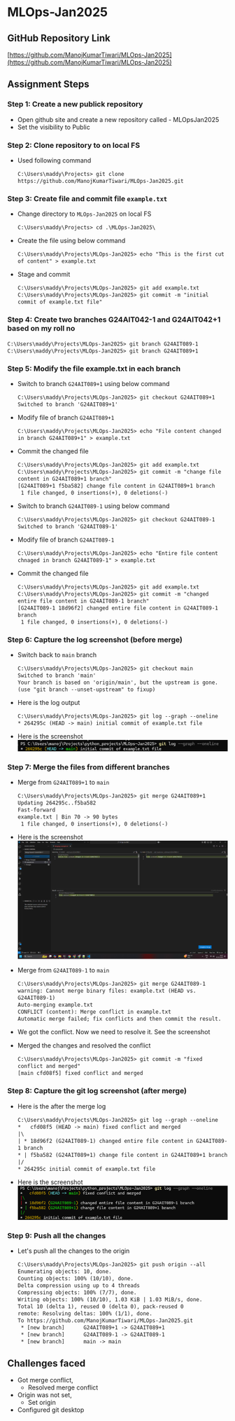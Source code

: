 # MLOps-Jan2025

## GitHub Repository Link
[https://github.com/ManojKumarTiwari/MLOps-Jan2025](https://github.com/ManojKumarTiwari/MLOps-Jan2025)

## Assignment Steps
### Step 1: Create a new publick repository
- Open github site and create a new repository called - MLOpsJan2025
- Set the visibility to Public

### Step 2: Clone repository to on local FS
- Used following command
  ```
  C:\Users\maddy\Projects> git clone https://github.com/ManojKumarTiwari/MLOps-Jan2025.git
  ```

### Step 3: Create file and commit file `example.txt`
- Change directory to `MLOps-Jan2025` on local FS
  ```
  C:\Users\maddy\Projects> cd .\MLOps-Jan2025\
  ```
- Create the file using below command
  ```
  C:\Users\maddy\Projects\MLOps-Jan2025> echo "This is the first cut of content" > example.txt
  ```
- Stage and commit
  ```
  C:\Users\maddy\Projects\MLOps-Jan2025> git add example.txt
  C:\Users\maddy\Projects\MLOps-Jan2025> git commit -m "initial commit of example.txt file"
  ```
### Step 4: Create two branches G24AIT042-1 and G24AIT042+1 based on my roll no
  ```
  C:\Users\maddy\Projects\MLOps-Jan2025> git branch G24AIT089-1
  C:\Users\maddy\Projects\MLOps-Jan2025> git branch G24AIT089+1
  ```
### Step 5: Modify the file example.txt in each branch 
- Switch to branch `G24AIT089+1` using below command
  ```
  C:\Users\maddy\Projects\MLOps-Jan2025> git checkout G24AIT089+1
  Switched to branch 'G24AIT089+1'
  ```
- Modify file of branch `G24AIT089+1`
  ```
  C:\Users\maddy\Projects\MLOps-Jan2025> echo "File content changed in branch G24AIT089+1" > example.txt
  ```
- Commit the changed file
  ```
  C:\Users\maddy\Projects\MLOps-Jan2025> git add example.txt
  C:\Users\maddy\Projects\MLOps-Jan2025> git commit -m "change file content in G24AIT089+1 branch"
  [G24AIT089+1 f5ba582] change file content in G24AIT089+1 branch
   1 file changed, 0 insertions(+), 0 deletions(-)
  ```
- Switch to branch `G24AIT089-1` using below command
  ```
  C:\Users\maddy\Projects\MLOps-Jan2025> git checkout G24AIT089-1
  Switched to branch 'G24AIT089-1'
  ```
- Modify file of branch `G24AIT089-1`
  ```
  C:\Users\maddy\Projects\MLOps-Jan2025> echo "Entire file content chnaged in branch G24AIT089-1" > example.txt
  ```
- Commit the changed file
  ```
  C:\Users\maddy\Projects\MLOps-Jan2025> git add example.txt
  C:\Users\maddy\Projects\MLOps-Jan2025> git commit -m "changed entire file content in G24AIT089-1 branch"
  [G24AIT089-1 18d96f2] changed entire file content in G24AIT089-1 branch
   1 file changed, 0 insertions(+), 0 deletions(-)
  ```
### Step 6: Capture the log screenshot (before merge)
- Switch back to `main` branch
  ```
  C:\Users\maddy\Projects\MLOps-Jan2025> git checkout main
  Switched to branch 'main'
  Your branch is based on 'origin/main', but the upstream is gone.
  (use "git branch --unset-upstream" to fixup)
  ```
- Here is the log output
  ```
  C:\Users\maddy\Projects\MLOps-Jan2025> git log --graph --oneline
  * 264295c (HEAD -> main) initial commit of example.txt file
  ```
- Here is the screenshot
  ![Befoe merge](Before_merge.png)

### Step 7: Merge the files from different branches
- Merge from `G24AIT089+1` to `main`
  ```
  C:\Users\maddy\Projects\MLOps-Jan2025> git merge G24AIT089+1
  Updating 264295c..f5ba582
  Fast-forward
  example.txt | Bin 70 -> 90 bytes
   1 file changed, 0 insertions(+), 0 deletions(-)
  ```
- Here is the screenshot
  ![conflict resolved](conflit_resolve.png)
  
- Merge from `G24AIT089-1` to `main`
  ```
  C:\Users\maddy\Projects\MLOps-Jan2025> git merge G24AIT089-1
  warning: Cannot merge binary files: example.txt (HEAD vs. G24AIT089-1)
  Auto-merging example.txt
  CONFLICT (content): Merge conflict in example.txt
  Automatic merge failed; fix conflicts and then commit the result.
  ```
- We got the conflict. Now we need to resolve it. See the screenshot
- Merged the changes and resolved the conflict
  ```
  C:\Users\maddy\Projects\MLOps-Jan2025> git commit -m "fixed conflict and merged"
  [main cfd08f5] fixed conflict and merged
  ```
### Step 8: Capture the git log screenshot (after merge)
- Here is the after the merge log
  ```
  C:\Users\maddy\Projects\MLOps-Jan2025> git log --graph --oneline
  *   cfd08f5 (HEAD -> main) fixed conflict and merged
  |\
  | * 18d96f2 (G24AIT089-1) changed entire file content in G24AIT089-1 branch
  * | f5ba582 (G24AIT089+1) change file content in G24AIT089+1 branch
  |/
  * 264295c initial commit of example.txt file
  ```
- Here is the screenshot
  ![After merge](after_merge.png)

### Step 9: Push all the changes
- Let's push all the changes to the origin
  ```
  C:\Users\maddy\Projects\MLOps-Jan2025> git push origin --all
  Enumerating objects: 10, done.
  Counting objects: 100% (10/10), done.
  Delta compression using up to 4 threads
  Compressing objects: 100% (7/7), done.
  Writing objects: 100% (10/10), 1.03 KiB | 1.03 MiB/s, done.
  Total 10 (delta 1), reused 0 (delta 0), pack-reused 0
  remote: Resolving deltas: 100% (1/1), done.
  To https://github.com/ManojKumarTiwari/MLOps-Jan2025.git
   * [new branch]      G24AIT089+1 -> G24AIT089+1
   * [new branch]      G24AIT089-1 -> G24AIT089-1
   * [new branch]      main -> main
  ```

## Challenges faced
- Got merge conflict,
  - Resolved merge conflict 
- Origin was not set,
  - Set origin 
- Configured git desktop 

